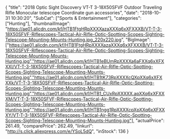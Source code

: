 {
	"title": "2018 Optic Sight Discovery VT-T 3-18X50SFVF Outdoor Traveling Rifle Monocular telescope Coordinate gun accessories",
	"date": "2018-10-31 10:30:20",
	"SubCat": ["Sports & Entertainment"],
	"categories": ["Hunting"],
	"thumbnailImage": "https://ae01.alicdn.com/kf/HTB1FtgHRpXXXXazaXXXq6xXFXXXB/VT-T-3-18X50SFVF-Riflescopes-Tactical-Air-Rifle-Optic-Spotting-Scopes-Sighting-Telescope-Mounting-Mounts-Hunting.jpg_220x220.jpg",
	"BigImage": ["https://ae01.alicdn.com/kf/HTB1FtgHRpXXXXazaXXXq6xXFXXXB/VT-T-3-18X50SFVF-Riflescopes-Tactical-Air-Rifle-Optic-Spotting-Scopes-Sighting-Telescope-Mounting-Mounts-Hunting.jpg","https://ae01.alicdn.com/kf/HTB1eBUmRpXXXXa6aFXXq6xXFXXXI/VT-T-3-18X50SFVF-Riflescopes-Tactical-Air-Rifle-Optic-Spotting-Scopes-Sighting-Telescope-Mounting-Mounts-Hunting.jpg","https://ae01.alicdn.com/kf/HTB1tK73RpXXXXcQXpXXq6xXFXXXk/VT-T-3-18X50SFVF-Riflescopes-Tactical-Air-Rifle-Optic-Spotting-Scopes-Sighting-Telescope-Mounting-Mounts-Hunting.jpg","https://ae01.alicdn.com/kf/HTB1_CUxRpXXXXX.apXXq6xXFXXXM/VT-T-3-18X50SFVF-Riflescopes-Tactical-Air-Rifle-Optic-Spotting-Scopes-Sighting-Telescope-Mounting-Mounts-Hunting.jpg","https://ae01.alicdn.com/kf/HTB1ngg1RpXXXXcpXpXXq6xXFXXXY/VT-T-3-18X50SFVF-Riflescopes-Tactical-Air-Rifle-Optic-Spotting-Scopes-Sighting-Telescope-Mounting-Mounts-Hunting.jpg"],
	"actualPrice": 261.49,
	"comparePrice": 262.49,
	"linkurl": "http://s.click.aliexpress.com/e/YSoL5dQ",
	"inStock": 136
}
